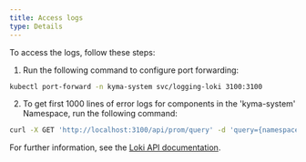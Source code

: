 ```yaml
---
title: Access logs
type: Details
---
```


To access the logs, follow these steps:

1. Run the following command to configure port forwarding:
```bash
kubectl port-forward -n kyma-system svc/logging-loki 3100:3100
```

2. To get first 1000 lines of error logs for components in the 'kyma-system' Namespace, run the following command:
```bash
curl -X GET 'http://localhost:3100/api/prom/query' -d 'query={namespace="kyma-system"}' -d 'regexp=Error' -d 'limit=1000'
```

For further information, see the [Loki API documentation](https://github.com/grafana/loki/blob/master/docs/api.md).

